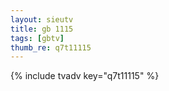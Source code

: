 ```yaml
--- 
layout: sieutv
title: gb 1115
tags: [gbtv]
thumb_re: q7t11115
---
```

{% include tvadv key="q7t11115" %} 
